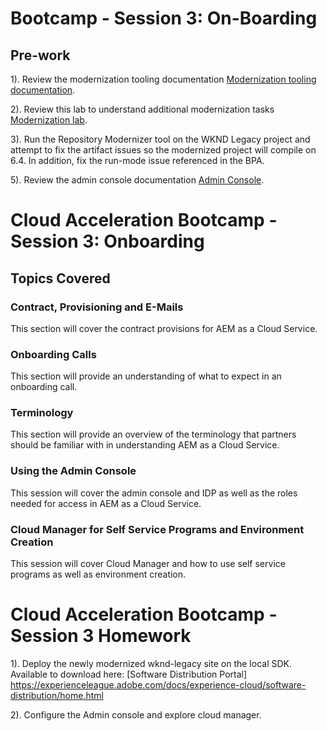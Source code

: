 # Bootcamp - Session 3: On-Boarding

## Pre-work

1). Review the modernization tooling documentation [Modernization tooling documentation](https://experienceleague.adobe.com/docs/experience-manager-cloud-service/moving/refactoring-tools/aem-modernization-tools.html?lang=en#introduction). 

2). Review this lab to understand additional modernization tasks [Modernization lab](https://expleague.azureedge.net/labs/L761/index.html). 

3). Run the Repository Modernizer tool on the WKND Legacy project and attempt to fix the artifact issues so the modernized project will compile on 6.4. In addition, fix the run-mode issue referenced in the BPA. 

5). Review the admin console documentation  [Admin Console](https://experienceleague.adobe.com/docs/experience-manager-cloud-service/security/ims-support.html?lang=en#aem-configuration). 

# Cloud Acceleration Bootcamp - Session 3: Onboarding

## Topics Covered

### Contract, Provisioning and E-Mails

This section will cover the contract provisions for AEM as a Cloud Service.

### Onboarding Calls

This section will provide an understanding of what to expect in an onboarding call.

### Terminology

This section will provide an overview of the terminology that partners should be familiar with in understanding AEM as a Cloud Service. 


### Using the Admin Console 

This session will cover the admin console and IDP as well as the roles needed for access in AEM as a Cloud Service. 

### Cloud Manager for Self Service Programs and Environment Creation

This session will cover Cloud Manager and how to use self service programs as well as environment creation. 


# Cloud Acceleration Bootcamp - Session 3 Homework

1). Deploy the newly modernized wknd-legacy site on the local SDK. Available to download here: [Software Distribution Portal] https://experienceleague.adobe.com/docs/experience-cloud/software-distribution/home.html



2). Configure the Admin console and explore cloud manager. 


